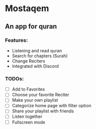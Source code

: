 # Mostaqem
## An app for quran

### Features:
* Listening and read quran
* Search for chapters (Surah)
* Change Reciters
* Integrated with Discord


### TODOs:
- [ ] Add to Favorites
- [ ] Choose your favorite Reciter
- [ ] Make your own playlist
- [ ] Categorize home page with filter option
- [ ] Share your playlist with friends
- [ ] Listen together
- [ ] Fullscreen mode
